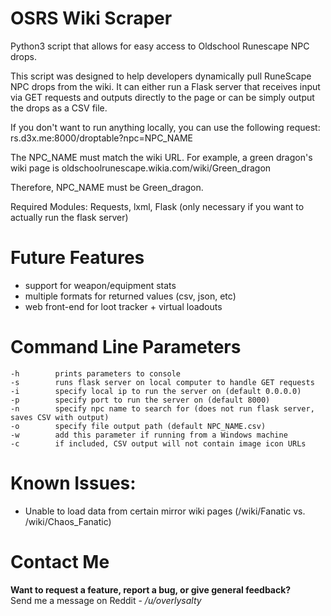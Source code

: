 # OSRS Wiki Scraper

Python3 script that allows for easy access to Oldschool Runescape NPC drops.


This script was designed to help developers dynamically pull RuneScape NPC drops from the wiki. It can either run a Flask server that receives input via GET requests and outputs directly to the page or can be simply output the drops as a CSV file.


If you don't want to run anything locally, you can use the following request: rs.d3x.me:8000/droptable?npc=NPC_NAME


The NPC_NAME must match the wiki URL. For example, a green dragon's wiki page is oldschoolrunescape.wikia.com/wiki/Green_dragon

Therefore, NPC_NAME must be Green_dragon.


Required Modules: Requests, lxml, Flask (only necessary if you want to actually run the flask server)


# Future Features

- support for weapon/equipment stats  
- multiple formats for returned values (csv, json, etc)
- web front-end for loot tracker + virtual loadouts


# Command Line Parameters

```
-h        prints parameters to console
-s        runs flask server on local computer to handle GET requests
-i        specify local ip to run the server on (default 0.0.0.0)
-p        specify port to run the server on (default 8000)
-n        specify npc name to search for (does not run flask server, saves CSV with output)
-o        specify file output path (default NPC_NAME.csv)
-w        add this parameter if running from a Windows machine
-c        if included, CSV output will not contain image icon URLs
```

# Known Issues: 


- Unable to load data from certain mirror wiki pages (/wiki/Fanatic vs. /wiki/Chaos_Fanatic)


# Contact Me
**Want to request a feature, report a bug, or give general feedback?**  
Send me a message on Reddit -  */u/overlysalty*

